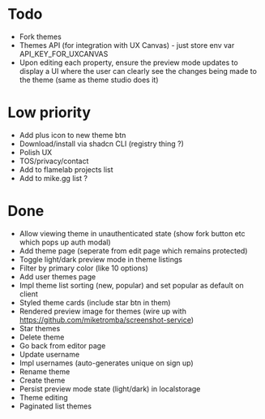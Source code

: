 # Todo

- Fork themes
- Themes API (for integration with UX Canvas) - just store env var API_KEY_FOR_UXCANVAS
- Upon editing each property, ensure the preview mode updates to display a UI where the user can clearly see the changes being made to the theme (same as theme studio does it)

# Low priority
- Add plus icon to new theme btn
- Download/install via shadcn CLI (registry thing ?)
- Polish UX
- TOS/privacy/contact
- Add to flamelab projects list
- Add to mike.gg list ?

# Done
- Allow viewing theme in unauthenticated state (show fork button etc which pops up auth modal)
- Add theme page (seperate from edit page which remains protected)
- Toggle light/dark preview mode in theme listings
- Filter by primary color (like 10 options)
- Add user themes page
- Impl theme list sorting (new, popular) and set popular as default on client
- Styled theme cards (include star btn in them)
- Rendered preview image for themes (wire up with https://github.com/miketromba/screenshot-service)
- Star themes
- Delete theme
- Go back from editor page
- Update username
- Impl usernames (auto-generates unique on sign up)
- Rename theme
- Create theme
- Persist preview mode state (light/dark) in localstorage
- Theme editing
- Paginated list themes